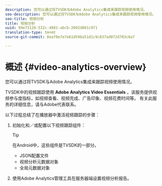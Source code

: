 ```yaml
---
description: 您可以通过将TVSDK与Adobe Analytics集成来跟踪视频使用情况。
seo-description: 您可以通过将TVSDK与Adobe Analytics集成来跟踪视频使用情况。
seo-title: 视频分析
title: 视频分析
uuid: 94e73128-532c-4981-abcb-2692d801c971
translation-type: tm+mt
source-git-commit: 0eaf0e7e7e61d596a51d1c9c837ad072d703c6a7

---
```



# 概述 {#video-analytics-overview}

您可以通过将TVSDK与Adobe Analytics集成来跟踪视频使用情况。

TVSDK中的视频跟踪使用 **Adobe Analytics Video Essentials** ，该服务提供视频参与度指标，如视频查看、视频完成、广告印象、视频花费时间等。 有关此服务的详细信息，请与Adobe代表联系。

以下过程总结了在播放器中激活视频跟踪的步骤：

1. 初始化和／或配置以下视频跟踪组件：

   >[!TIP]
   >
   >在Android中，这些组件是TVSDK的一部分。

   * JSON配置文件
   * 视频分析元数据对象
   * 全局元数据对象

1. 使用Adobe Analytics管理工具在服务器端设置视频分析报告。

